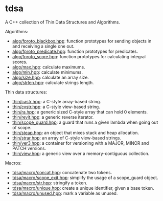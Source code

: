 # tdsa
A C++ collection of Thin Data Structures and Algorithms.

Algorithms:
* [algo/fproto_blackbox.hpp](include/algo/fproto_blackbox.hpp): function prototypes for sending objects in and receiving a single one out.
* [algo/fproto_predicate.hpp](include/algo/fproto_predicate.hpp): function prototypes for predicates.
* [algo/fproto_score.hpp](include/algo/fproto_score.hpp): function prototypes for calculating integral scores.
* [algo/max.hpp](include/algo/max.hpp): calculate maximums.
* [algo/min.hpp](include/algo/min.hpp): calculate minimums.
* [algo/size.hpp](include/algo/size.hpp): calculate an array size.
* [algo/strlen.hpp](include/algo/strlen.hpp): calculate strings length.

Thin data structures:
* [thin/castr.hpp](include/thin/castr.hpp): a C-style array-based string.
* [thin/cvstr.hpp](include/thin/cvstr.hpp): a C-style view-based string.
* [thin/ra.hpp](include/thin/ra.hpp): a generic sized C-style array that can hold 0 elements.
* [thin/revit.hpp](include/thin/revit.hpp): a generic reverse iterator.
* [thin/scope_guard.hpp](include/thin/scope_guard.hpp): a guard that runs a given lambda when going out of scope.
* [thin/steap.hpp](include/thin/steap.hpp): an object that mixes stack and heap allocation.
* [thin/strar.hpp](include/thin/strar.hpp): an array of C-style view-based strings.
* [thin/ver3.hpp](include/thin/ver3.hpp): a container for versioning with a MAJOR, MINOR and PATCH versions.
* [thin/view.hpp](include/thin/view.hpp): a generic view over a memory-contiguous collection.

Macros:
* [tdsa/macro/concat.hpp](include/tdsa/macro/concat.hpp): concatenate two tokens.
* [tdsa/macro/scope_exit.hpp](include/tdsa/macro/scope_exit.hpp): simplify the usage of a scope_guard object.
* [tdsa/macro/str.hpp](include/tdsa/macro/str.hpp): stringify a token.
* [tdsa/macro/unique.hpp](include/tdsa/macro/unique.hpp): create a unique identifier, given a base token.
* [tdsa/macro/unused.hpp](include/tdsa/macro/unused.hpp): mark a variable as unused.
